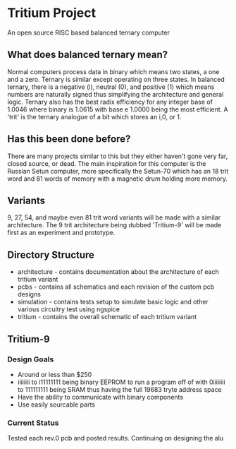 # Tritium Project
An open source RISC based balanced ternary computer

## What does balanced ternary mean?
Normal computers process data in binary which means two states, a one and a zero. Ternary is similar except operating on three states. In balanced ternary, there is a negative (i), neutral (0), and positive (1) which means numbers are naturally signed thus simplifying the architecture and general logic. Ternary also has the best radix efficiency for any integer base of 1.0046 where binary is 1.0615 with base e 1.0000 being the most efficient. A 'trit' is the ternary analogue of a bit which stores an i,0, or 1. 

## Has this been done before?
There are many projects similar to this but they either haven't gone very far, closed source, or dead. The main inspiration for this computer is the Russian Setun computer, more specifically the Setun-70 which has an 18 trit word and 81 words of memory with a magnetic drum holding more memory. 

## Variants
9, 27, 54, and maybe even 81 trit word variants will be made with a similar architecture. The 9 trit architecture being dubbed 'Tritium-9' will be made first as an experiment and prototype.

## Directory Structure
* architecture - contains documentation about the architecture of each tritium variant
* pcbs - contains all schematics and each revision of the custom pcb designs
* simulation - contains tests setup to simulate basic logic and other various circuitry test using ngspice
* tritium - contains the overall schematic of each tritium variant

## Tritium-9
### Design Goals
* Around or less than $250
* iiiiiiii to i11111111 being binary EEPROM to run a program off of with 0iiiiiiii to 111111111 being SRAM thus having the full 19683 tryte address space
* Have the ability to communicate with binary components
* Use easily sourcable parts

### Current Status
Tested each rev.0 pcb and posted results. Continuing on designing the alu